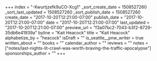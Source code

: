 +++
index = "-Kwurtjzefk9uCO-Xcg1"
_sort_create_date = 1508527260
_sort_last_updated = 1508527260
_sort_publish_date = 1508527260
create_date = "2017-10-20T12:21:00-07:00"
publish_date = "2017-10-20T12:21:00-07:00"
date = "2017-10-20T12:21:00-07:00"
last_updated = "2017-10-20T12:21:00-07:00"
preview_url = "f3a07bc2-7043-b3f2-8729-35db6e41939a"
byline = "Kait Heacock"
title = "Kait Heacock"
alphabetize_by = "heacock"
isDraft = ""
is_seattle__pnw_writer = true
written_about = ""
books = ""
calendar_author = ""
reviews = ""
notes = ["notes/last-nights-lit-crawl-was-worth-braving-the-traffic-apocalypse"]
sponsorships_author = ""
+++
